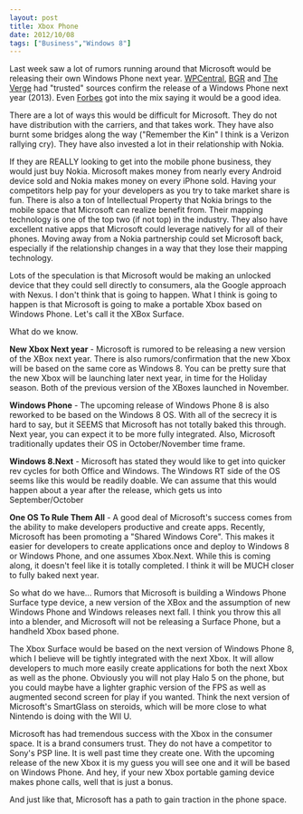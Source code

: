```yaml
---
layout: post
title: Xbox Phone
date: 2012/10/08
tags: ["Business","Windows 8"]
---
```


Last week saw a lot of rumors running around that Microsoft would be releasing their own Windows Phone next year. [WPCentral](http://www.wpcentral.com/microsoft-does-indeed-have-their-own-windows-phone), [BGR](http://www.bgr.com/2012/10/02/microsoft-surface-phone-release-date-windows-phone-8/) and [The Verge](http://www.theverge.com/2012/10/3/3445860/microsoft-surface-phone-rumors-windows-phone) had "trusted" sources confirm the release of a Windows Phone next year (2013). Even [Forbes](http://www.forbes.com/sites/ewanspence/2012/10/07/why-its-a-good-idea-for-microsoft-to-build-their-own-surface-smartphone-windows-phone-surface-smartphone/) got into the mix saying it would be a good idea.

There are a lot of ways this would be difficult for Microsoft. They do not have distribution with the carriers, and that takes work. They have also burnt some bridges along the way ("Remember the Kin" I think is a Verizon rallying cry). They have also invested a lot in their relationship with Nokia.

If they are REALLY looking to get into the mobile phone business, they would just buy Nokia. Microsoft makes money from nearly every Android device sold and Nokia makes money on every iPhone sold. Having your competitors help pay for your developers as you try to take market share is fun. There is also a ton of Intellectual Property that Nokia brings to the mobile space that Microsoft can realize benefit from. Their mapping technology is one of the top two (if not top) in the industry. They also have excellent native apps that Microsoft could leverage natively for all of their phones. Moving away from a Nokia partnership could set Microsoft back, especially if the relationship changes in a way that they lose their mapping technology.

Lots of the speculation is that Microsoft would be making an unlocked device that they could sell directly to consumers, ala the Google approach with Nexus. I don't think that is going to happen. What I think is going to happen is that Microsoft is going to make a portable Xbox based on Windows Phone. Let's call it the XBox Surface.

What do we know.

**New Xbox Next year** - Microsoft is rumored to be releasing a new version of the XBox next year. There is also rumors/confirmation that the new Xbox will be based on the same core as Windows 8\. You can be pretty sure that the new Xbox will be launching later next year, in time for the Holiday season. Both of the previous version of the XBoxes launched in November.

**Windows Phone** - The upcoming release of Windows Phone 8 is also reworked to be based on the Windows 8 OS. With all of the secrecy it is hard to say, but it SEEMS that Microsoft has not totally baked this through. Next year, you can expect it to be more fully integrated. Also, Microsoft traditionally updates their OS in October/November time frame.

**Windows 8.Next** - Microsoft has stated they would like to get into quicker rev cycles for both Office and Windows. The Windows RT side of the OS seems like this would be readily doable. We can assume that this would happen about a year after the release, which gets us into September/October

**One OS To Rule Them All** - A good deal of Microsoft's success comes from the ability to make developers productive and create apps. Recently, Microsoft has been promoting a "Shared Windows Core". This makes it easier for developers to create applications once and deploy to Windows 8 or Windows Phone, and one assumes Xbox.Next. While this is coming along, it doesn't feel like it is totally completed. I think it will be MUCH closer to fully baked next year.

So what do we have... Rumors that Microsoft is building a Windows Phone Surface type device, a new version of the XBox and the assumption of new Windows Phone and Windows releases next fall. I think you throw this all into a blender, and Microsoft will not be releasing a Surface Phone, but a handheld Xbox based phone.

The Xbox Surface would be based on the next version of Windows Phone 8, which I believe will be tightly integrated with the next Xbox. It will allow developers to much more easily create applications for both the next Xbox as well as the phone. Obviously you will not play Halo 5 on the phone, but you could maybe have a lighter graphic version of the FPS as well as augmented second screen for play if you wanted. Think the next version of Microsoft's SmartGlass on steroids, which will be more close to what Nintendo is doing with the WII U.

Microsoft has had tremendous success with the Xbox in the consumer space. It is a brand consumers trust. They do not have a competitor to Sony's PSP line. It is well past time they create one. With the upcoming release  of the new Xbox it is my guess you will see one and it will be based on Windows Phone. And hey, if your new Xbox portable gaming device makes phone calls, well that is just a bonus.

And just like that, Microsoft has a path to gain traction in the phone space.

&nbsp;